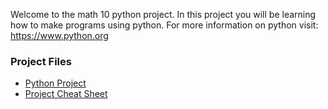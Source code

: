 Welcome to the math 10 python project. In this project you will be learning how to make programs using python. For more information on python visit: https://www.python.org

### Project Files
* <a href="https://mrfanning.github.io-pythonproject/ProjectStudents.pdf"> Python Project </a>
* <a href="https://mrfanning.github.io-pythonproject/CheatSheet.pdf"> Project Cheat Sheet </a>




